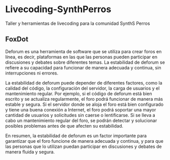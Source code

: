 # Livecoding-SynthPerros
Taller y herramientas de livecoding para  la comunidad SynthS Perros 

## FoxDot

Deforum es una herramienta de software que se utiliza para crear foros en línea, es decir, plataformas en las que las personas pueden participar en discusiones y debates sobre diferentes temas. La estabilidad de deforum se refiere a su capacidad para funcionar de manera adecuada y continua, sin interrupciones ni errores.

La estabilidad de deforum puede depender de diferentes factores, como la calidad del código, la configuración del servidor, la carga de usuarios y el mantenimiento regular. Por ejemplo, si el código de deforum está bien escrito y se actualiza regularmente, el foro podrá funcionar de manera más estable y segura. Si el servidor donde se aloja el foro está bien configurado y tiene una buena conexión a Internet, el foro podrá soportar una mayor cantidad de usuarios y solicitudes sin caerse o lentificarse. Si se lleva a cabo un mantenimiento regular del foro, se podrán detectar y solucionar posibles problemas antes de que afecten su estabilidad.

En resumen, la estabilidad de deforum es un factor importante para garantizar que el foro funcione de manera adecuada y continua, y para que las personas que lo utilizan puedan participar en discusiones y debates de manera fluida y segura.

